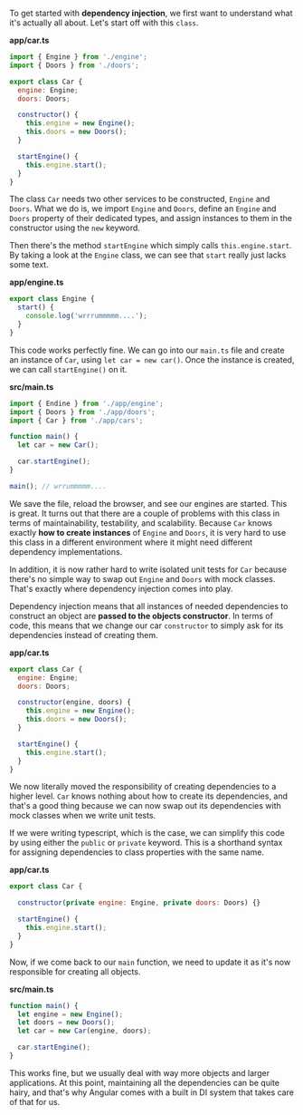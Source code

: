 To get started with **dependency injection**, we first want to understand what it's actually all about. Let's start off with this `class`. 

**app/car.ts**
``` javascript
import { Engine } from './engine';
import { Doors } from './doors';

export class Car {
  engine: Engine;
  doors: Doors;

  constructor() {
    this.engine = new Engine();
    this.doors = new Doors();
  }

  startEngine() {
    this.engine.start();
  }
}
```
The class `Car` needs two other services to be constructed, `Engine` and `Doors`. What we do is, we import `Engine` and `Doors`, define an `Engine` and `Doors` property of their dedicated types, and assign instances to them in the constructor using the `new` keyword.

Then there's the method `startEngine` which simply calls `this.engine.start`. By taking a look at the `Engine` class, we can see that `start` really just lacks some text. 

**app/engine.ts**
``` javascript
export class Engine {
  start() {
    console.log('wrrrummmmm....');
  }
}
```
This code works perfectly fine. We can go into our `main.ts` file and create an instance of `Car`, using `let car = new car()`. Once the instance is created, we can call `startEngine()` on it.

**src/main.ts**
``` javascript
import { Endine } from './app/engine';
import { Doors } from './app/doors';
import { Car } from './app/cars';

function main() {
  let car = new Car();

  car.startEngine();
}

main(); // wrrummmmm....
```
We save the file, reload the browser, and see our engines are started. This is great. It turns out that there are a couple of problems with this class in terms of maintainability, testability, and scalability. Because `Car` knows exactly **how to create instances** of `Engine` and `Doors`, it is very hard to use this class in a different environment where it might need different dependency implementations.

In addition, it is now rather hard to write isolated unit tests for `Car` because there's no simple way to swap out `Engine` and `Doors` with mock classes. That's exactly where dependency injection comes into play.

Dependency injection means that all instances of needed dependencies to construct an object are **passed to the objects constructor**. In terms of code, this means that we change our car `constructor` to simply ask for its dependencies instead of creating them.

**app/car.ts**
``` javascript
export class Car {
  engine: Engine;
  doors: Doors;

  constructor(engine, doors) {
    this.engine = new Engine();
    this.doors = new Doors();
  }

  startEngine() {
    this.engine.start();
  }
}
```
We now literally moved the responsibility of creating dependencies to a higher level. `Car` knows nothing about how to create its dependencies, and that's a good thing because we can now swap out its dependencies with mock classes when we write unit tests.

If we were writing typescript, which is the case, we can simplify this code by using either the `public` or `private` keyword. This is a shorthand syntax for assigning dependencies to class properties with the same name. 

**app/car.ts**
``` javascript
export class Car {

  constructor(private engine: Engine, private doors: Doors) {}

  startEngine() {
    this.engine.start();
  }
}
```
Now, if we come back to our `main` function, we need to update it as it's now responsible for creating all objects.

**src/main.ts**
``` javascript
function main() {
  let engine = new Engine();
  let doors = new Doors();
  let car = new Car(engine, doors);

  car.startEngine();
}
```
This works fine, but we usually deal with way more objects and larger applications. At this point, maintaining all the dependencies can be quite hairy, and that's why Angular comes with a built in DI system that takes care of that for us.